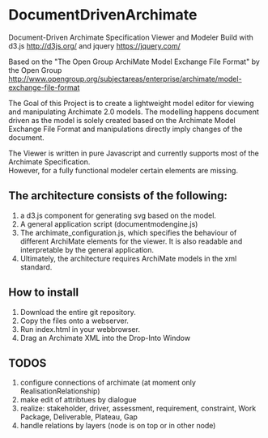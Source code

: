 # DocumentDrivenArchimate
Document-Driven Archimate Specification Viewer and Modeler
Build with d3.js http://d3js.org/ and jquery https://jquery.com/

Based on the "The Open Group ArchiMate Model Exchange File Format" by the Open Group http://www.opengroup.org/subjectareas/enterprise/archimate/model-exchange-file-format

The Goal of this Project is to create a lightweight model editor for viewing and manipulating Archimate 2.0 models. The modelling happens document driven as the model is solely created based on the Archimate Model Exchange File Format and manipulations directly imply changes of the document.

The Viewer is written in pure Javascript and currently supports most of the Archimate Specification.  
However, for a fully functional modeler certain elements are missing.

## The architecture consists of the following:

1. a d3.js component for generating svg based on the model.
2. A general application script (documentmodengine.js)
3. The archimate_configuration.js, which specifies the behaviour of different ArchiMate elements for the viewer. It is also readable and interpretable by the general application.
4. Ultimately, the architecture requires ArchiMate models in the xml standard.

## How to install

1. Download the entire git repository.
2. Copy the files onto a webserver.
3. Run index.html in your webbrowser.
4. Drag an Archimate XML into the Drop-Into Window


## TODOS
1. configure connections of archimate (at moment only RealisationRelationship)
2. make edit of attribtues by dialogue
3. realize: stakeholder, driver, assessment, requirement, constraint, Work Package, Deliverable, Plateau, Gap
4. handle relations by layers (node is on top or in other node)
